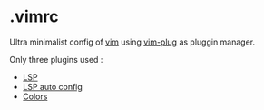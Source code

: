 # .vimrc

Ultra minimalist config of [vim](https://www.vim.org/) using [vim-plug](https://github.com/junegunn/vim-plug) as pluggin manager.

Only three plugins used :
- [LSP](https://github.com/prabirshrestha/vim-lsp)
- [LSP auto config](https://github.com/mattn/vim-lsp-settings)
- [Colors](https://github.com/Alligator/accent.vim)
